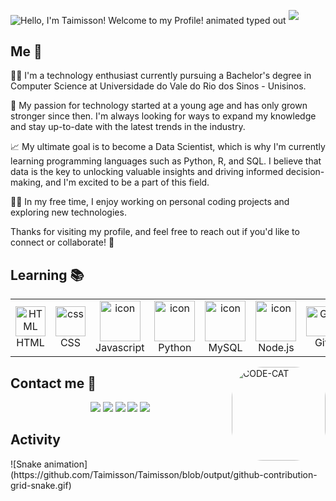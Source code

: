 <!---
Taimisson/Taimisson is a ✨ special ✨ repository because its `README.md` (this file) appears on your GitHub profile.
You can click the Preview link to take a look at your changes.
--->

<img src="https://readme-typing-svg.demolab.com?font=Operator+Mono&size=37&duration=2800&pause=2000&color=FAFAFA&center=true&vCenter=true&width=1150&height=50&lines=Hello%2C+my+name+is+Taimisson!+Welcome+to+my+Profile!" align="middle" alt="Hello, I'm Taimisson! Welcome to my Profile! animated typed out"> <img  src="assests/borderseperator.gif">
<h2> Me 👋 </h2>
<p> </p>

👨‍💻 I'm a technology enthusiast currently pursuing a Bachelor's degree in Computer Science at Universidade do Vale do Rio dos Sinos - Unisinos.

🚀 My passion for technology started at a young age and has only grown stronger since then. I'm always looking for ways to expand my knowledge and stay up-to-date with the latest trends in the industry.

📈 My ultimate goal is to become a Data Scientist, which is why I'm currently learning programming languages such as Python, R, and SQL. I believe that data is the key to unlocking valuable insights and driving informed decision-making, and I'm excited to be a part of this field.

👨‍💼 In my free time, I enjoy working on personal coding projects and exploring new technologies. 

  Thanks for visiting my profile, and feel free to reach out if you'd like to connect or collaborate! 🤝

<h2> Learning 📚</h2>

  <table align="center">
  <tr>
    </td>
     <td align="center"  width="96">
        <img src="https://skillicons.dev/icons?i=html" width="48" height="48" alt="HTML" />
      <br>HTML
    </td>
    <td align="center" width="96">
        <img src="https://skillicons.dev/icons?i=css" width="48" height="48" alt="css" />
      <br>CSS
    </td>
    <td align="center" width="96">
        <img src="https://techstack-generator.vercel.app/js-icon.svg" alt="icon" width="65" height="65" />
      <br>Javascript
    <td align="center" width="96">
      <a href="#macropower-tech">
        <img src="https://techstack-generator.vercel.app/python-icon.svg" alt="icon" width="65" height="65" />
      </a>
      <br>Python
    </td>
    <td align="center" width="96">
      <a href="#macropower-tech">
        <img src="https://techstack-generator.vercel.app/mysql-icon.svg" alt="icon" width="65" height="65" />
      </a>
      <br>MySQL
    <td align="center" width="96">
        <img src="https://techstack-generator.vercel.app/nginx-icon.svg" alt="icon" width="65" height="65" />
      <br>Node.js
    </td>
    <td align="center" width="96">
      <a href="#git" >
        <img src="https://upload.wikimedia.org/wikipedia/commons/thumb/3/3f/Git_icon.svg/1200px-Git_icon.svg.png" width="48" height="48" alt="Git" />
      </a>
      <br>Git
    </td>
   </tr>
</table>

  <img align="right" alt="CODE-CAT" height="150" style="border-radius:50px;" src="https://cdn.discordapp.com/attachments/736443465315123200/1099041148204486686/cating.png">
  
<h2> Contact me 📩</h2>
<div align="center"> 
  <a href="https://github.com/Taimisson" target="_blank"><img src="https://img.shields.io/badge/GitHub-100000?style=for-the-badge&logo=github&logoColor=white" target="_blank"></a>
  <a href="https://www.instagram.com/taimissonn/" target="_blank"><img src="https://img.shields.io/badge/-Instagram-%23E4405F?style=for-the-badge&logo=instagram&logoColor=white" target="_blank"></a>
  <a href="https://twitter.com/taisoo_" target="_blank"><img src="https://img.shields.io/badge/Twitter-1DA1F2?style=for-the-badge&logo=twitter&logoColor=white"  target="_blank"></a>
  <a href = "mailto:taimissongithub@hotmail.com"><img src="https://img.shields.io/badge/-Gmail-%23333?style=for-the-badge&logo=gmail&logoColor=white" target="_blank"></a>
  <a href="https://www.linkedin.com/in/taimisson-carvalho-27a5a2233/" target="_blank"><img src="https://img.shields.io/badge/-LinkedIn-%230077B5?style=for-the-badge&logo=linkedin&logoColor=white" target="_blank"></a> 
</div>
  
<h2> Activity </h2>
![Snake animation](https://github.com/Taimisson/Taimisson/blob/output/github-contribution-grid-snake.gif)

